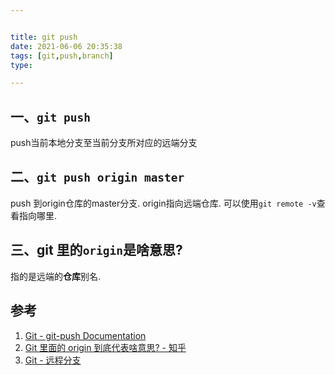 ```yaml
---


title: git push
date: 2021-06-06 20:35:38
tags: [git,push,branch]
type:

---
```



## 一、`git push`

push当前本地分支至当前分支所对应的远端分支


## 二、`git push origin master`

push 到origin仓库的master分支.
origin指向远端仓库.
可以使用`git remote -v`查看指向哪里.


## 三、git 里的`origin`是啥意思?

指的是远端的**仓库**别名.


## 参考

1. [Git - git-push Documentation](https://git-scm.com/docs/git-push#_examples)
2. [Git 里面的 origin 到底代表啥意思? - 知乎](https://www.zhihu.com/question/27712995)
3. [Git - 远程分支](https://git-scm.com/book/zh/v2/Git-%E5%88%86%E6%94%AF-%E8%BF%9C%E7%A8%8B%E5%88%86%E6%94%AF)
